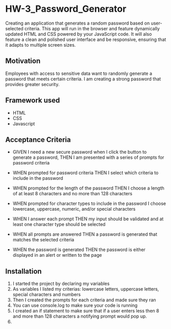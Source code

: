  # HW-3_Password_Generator 

Creating an application that generates a random password based on user-selected criteria. This app will run in the browser and feature dynamically updated HTML and CSS powered by your JavaScript code. It will also feature a clean and polished user interface and be responsive, ensuring that it adapts to multiple screen sizes.

## Motivation

Employees with access to sensitive data want to randomly generate a password that meets certain criteria. I am creating a strong password that provides greater security.

## Framework used

- HTML
- CSS
- Javascript

## Acceptance Criteria

- GIVEN I need a new secure password when I click the button to generate a password,
THEN I am presented with a series of prompts for password criteria

- WHEN prompted for password criteria
THEN I select which criteria to include in the password

- WHEN prompted for the length of the password
THEN I choose a length of at least 8 characters and no more than 128 characters

- WHEN prompted for character types to include in the password I choose lowercase, uppercase, numeric, and/or special characters

- WHEN I answer each prompt THEN my input should be validated and at least one character type should be selected

- WHEN all prompts are answered THEN a password is generated that matches the selected criteria

- WHEN the password is generated THEN the password is either displayed in an alert or written to the page

## Installation

1. I started the project by declaring my variables
2. As variables I listed my criterias: lowercase letters, uppercase letters, special characters and numbers
3. Then I created the prompts for each criteria and made sure they ran
4. You can use console.log to make sure your code is running
5. I created an if statement to make sure that if a user enters less then 8 and more than 128 characters a notifying prompt would pop up.
6. 
